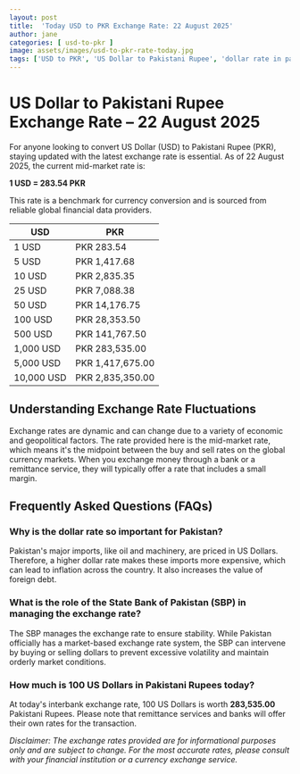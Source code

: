 ```yaml
---
layout: post
title:  'Today USD to PKR Exchange Rate: 22 August 2025'
author: jane
categories: [ usd-to-pkr ]
image: assets/images/usd-to-pkr-rate-today.jpg
tags: ['USD to PKR', 'US Dollar to Pakistani Rupee', 'dollar rate in pakistan', 'today dollar rate open market', 'usa to pakistan dollar rate']
---
```


# US Dollar to Pakistani Rupee Exchange Rate – 22 August 2025

For anyone looking to convert US Dollar (USD) to Pakistani Rupee (PKR), staying updated with the latest exchange rate is essential. As of 22 August 2025, the current mid-market rate is:

**1 USD = 283.54 PKR**

This rate is a benchmark for currency conversion and is sourced from reliable global financial data providers.

| USD | PKR |
| --- | --- |
| 1 USD | PKR 283.54 |
| 5 USD | PKR 1,417.68 |
| 10 USD | PKR 2,835.35 |
| 25 USD | PKR 7,088.38 |
| 50 USD | PKR 14,176.75 |
| 100 USD | PKR 28,353.50 |
| 500 USD | PKR 141,767.50 |
| 1,000 USD | PKR 283,535.00 |
| 5,000 USD | PKR 1,417,675.00 |
| 10,000 USD | PKR 2,835,350.00 |


## Understanding Exchange Rate Fluctuations

Exchange rates are dynamic and can change due to a variety of economic and geopolitical factors. The rate provided here is the mid-market rate, which means it's the midpoint between the buy and sell rates on the global currency markets. When you exchange money through a bank or a remittance service, they will typically offer a rate that includes a small margin.

## Frequently Asked Questions (FAQs)

### Why is the dollar rate so important for Pakistan?

Pakistan's major imports, like oil and machinery, are priced in US Dollars. Therefore, a higher dollar rate makes these imports more expensive, which can lead to inflation across the country. It also increases the value of foreign debt.

### What is the role of the State Bank of Pakistan (SBP) in managing the exchange rate?

The SBP manages the exchange rate to ensure stability. While Pakistan officially has a market-based exchange rate system, the SBP can intervene by buying or selling dollars to prevent excessive volatility and maintain orderly market conditions.

### How much is 100 US Dollars in Pakistani Rupees today?

At today's interbank exchange rate, 100 US Dollars is worth **283,535.00** Pakistani Rupees. Please note that remittance services and banks will offer their own rates for the transaction.



*Disclaimer: The exchange rates provided are for informational purposes only and are subject to change. For the most accurate rates, please consult with your financial institution or a currency exchange service.*
